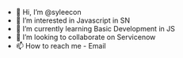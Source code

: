 - 👋 Hi, I’m @syleecon
- 👀 I’m interested in Javascript in SN
- 🌱 I’m currently learning Basic Development in JS
- 💞️ I’m looking to collaborate on Servicenow
- 📫 How to reach me - Email

<!---
syleecon/syleecon is a ✨ special ✨ repository because its `README.md` (this file) appears on your GitHub profile.
You can click the Preview link to take a look at your changes.
--->

